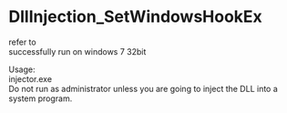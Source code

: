 # DllInjection_SetWindowsHookEx
refer to <ReverseCore>  
successfully run on windows 7 32bit
  
Usage:  
injector.exe <ProcessName> <DataDestinationPath>  
Do not run as administrator unless you are going to inject the DLL into a system program.  
